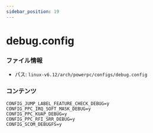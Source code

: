 ```yaml
---
sidebar_position: 19
---
```

# debug.config

### ファイル情報

- パス: `linux-v6.12/arch/powerpc/configs/debug.config`

### コンテンツ

```config
CONFIG_JUMP_LABEL_FEATURE_CHECK_DEBUG=y
CONFIG_PPC_IRQ_SOFT_MASK_DEBUG=y
CONFIG_PPC_KUAP_DEBUG=y
CONFIG_PPC_RFI_SRR_DEBUG=y
CONFIG_SCOM_DEBUGFS=y

```
